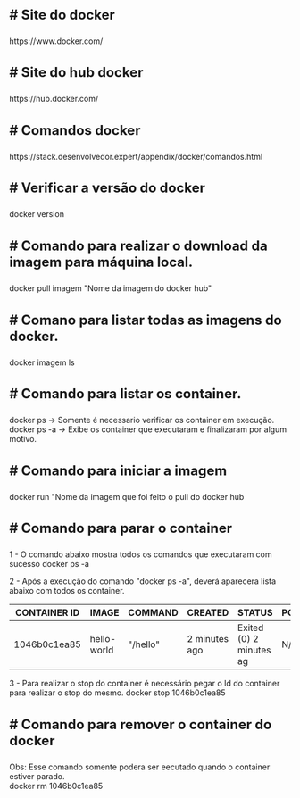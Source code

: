 <h3 style="font-size: 24px;"># Site do docker</h3>
https://www.docker.com/

<h3 style="font-size: 24px;"># Site do hub docker</h3>
https://hub.docker.com/

<h3 style="font-size: 24px;"># Comandos docker </h3>
https://stack.desenvolvedor.expert/appendix/docker/comandos.html

<h3 style="font-size: 24px;"># Verificar a versão do docker</h3>
 docker version

<h3 style="font-size: 24px;"># Comando para realizar o download da imagem para máquina local.</h3>
docker pull imagem "Nome da imagem do docker hub"

<h3 style="font-size: 24px;"># Comano para listar todas as imagens do docker.</h3>
docker imagem ls

<h3 style="font-size: 24px;"># Comando para listar os container.</h3>
docker ps    -> Somente é necessario verificar os container em execução.
docker ps -a -> Exibe os container que executaram e finalizaram por algum motivo.

<h3 style="font-size: 24px;"># Comando para iniciar a imagem</h3>
docker run "Nome da imagem  que foi feito o pull do docker hub

<h3 style="font-size: 24px;"># Comando para parar o container</h3>
1 - O comando abaixo mostra todos os comandos que executaram com sucesso
docker ps -a

2 - Após a execução do comando "docker ps -a", deverá aparecera lista abaixo com todos os container.

| CONTAINER ID | IMAGE |COMMAND|CREATED|STATUS|PORTS|NAMES|
|-------------|-------------|-------------|-------------|-------------|-------------|-------------|
| 1046b0c1ea85|hello-world  |"/hello"|2 minutes ago|Exited (0) 2 minutes ag|N/A| goofy_ |

3 - Para realizar o stop do container é necessário pegar o Id do container para realizar o stop do mesmo.
docker stop  1046b0c1ea85

<h3 style="font-size: 24px;"># Comando para remover o container do docker</h3>
Obs: Esse comando somente podera ser eecutado quando o container estiver parado.<br/>
docker rm 1046b0c1ea85

















